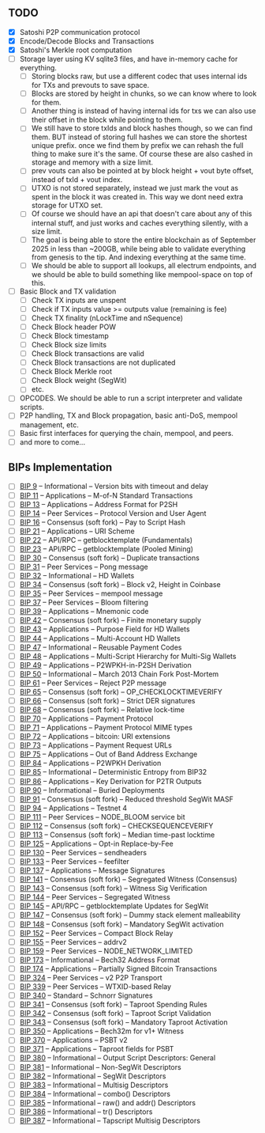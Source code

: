## TODO

- [x] Satoshi P2P communication protocol
- [x] Encode/Decode Blocks and Transactions
- [x] Satoshi's Merkle root computation
- [ ] Storage layer using KV sqlite3 files, and have in-memory cache for everything.
  - [ ] Storing blocks raw, but use a different codec that uses internal ids for TXs and prevouts to save space.
  - [ ] Blocks are stored by height in chunks, so we can know where to look for them.
  - [ ] Another thing is instead of having internal ids for txs we can also use their offset in the block while pointing
        to them.
  - [ ] We still have to store txIds and block hashes though, so we can find them. BUT instead of storing full hashes we
        can store the shortest unique prefix. once we find them by prefix we can rehash the full thing to make sure it's
        the same. Of course these are also cashed in storage and memory with a size limit.
  - [ ] prev vouts can also be pointed at by block height + vout byte offset, instead of txId + vout index.
  - [ ] UTXO is not stored separately, instead we just mark the vout as spent in the block it was created in. This way
        we dont need extra storage for UTXO set.
  - [ ] Of course we should have an api that doesn't care about any of this internal stuff, and just works and caches
        everything silently, with a size limit.
  - [ ] The goal is being able to store the entire blockchain as of September 2025 in less than ~200GB, while being able
        to validate everything from genesis to the tip. And indexing everything at the same time.
  - [ ] We should be able to support all lookups, all electrum endpoints, and we should be able to build something like
        mempool-space on top of this.
- [ ] Basic Block and TX validation
  - [ ] Check TX inputs are unspent
  - [ ] Check if TX inputs value >= outputs value (remaining is fee)
  - [ ] Check TX finality (nLockTime and nSequence)
  - [ ] Check Block header POW
  - [ ] Check Block timestamp
  - [ ] Check Block size limits
  - [ ] Check Block transactions are valid
  - [ ] Check Block transactions are not duplicated
  - [ ] Check Block Merkle root
  - [ ] Check Block weight (SegWit)
  - [ ] etc.
- [ ] OPCODES. We should be able to run a script interpreter and validate scripts.
- [ ] P2P handling, TX and Block propagation, basic anti-DoS, mempool management, etc.
- [ ] Basic first interfaces for querying the chain, mempool, and peers.
- [ ] and more to come...

## BIPs Implementation

- [ ] [BIP 9](https://github.com/DeepDoge/bitcoin-bips/blob/master/bip-0009.mediawiki) – Informational – Version bits
      with timeout and delay
- [ ] [BIP 11](https://github.com/DeepDoge/bitcoin-bips/blob/master/bip-0011.mediawiki) – Applications – M-of-N Standard
      Transactions
- [ ] [BIP 13](https://github.com/DeepDoge/bitcoin-bips/blob/master/bip-0013.mediawiki) – Applications – Address Format
      for P2SH
- [ ] [BIP 14](https://github.com/DeepDoge/bitcoin-bips/blob/master/bip-0014.mediawiki) – Peer Services – Protocol
      Version and User Agent
- [ ] [BIP 16](https://github.com/DeepDoge/bitcoin-bips/blob/master/bip-0016.mediawiki) – Consensus (soft fork) – Pay to
      Script Hash
- [ ] [BIP 21](https://github.com/DeepDoge/bitcoin-bips/blob/master/bip-0021.mediawiki) – Applications – URI Scheme
- [ ] [BIP 22](https://github.com/DeepDoge/bitcoin-bips/blob/master/bip-0022.mediawiki) – API/RPC – getblocktemplate
      (Fundamentals)
- [ ] [BIP 23](https://github.com/DeepDoge/bitcoin-bips/blob/master/bip-0023.mediawiki) – API/RPC – getblocktemplate
      (Pooled Mining)
- [ ] [BIP 30](https://github.com/DeepDoge/bitcoin-bips/blob/master/bip-0030.mediawiki) – Consensus (soft fork) –
      Duplicate transactions
- [ ] [BIP 31](https://github.com/DeepDoge/bitcoin-bips/blob/master/bip-0031.mediawiki) – Peer Services – Pong message
- [ ] [BIP 32](https://github.com/DeepDoge/bitcoin-bips/blob/master/bip-0032.mediawiki) – Informational – HD Wallets
- [ ] [BIP 34](https://github.com/DeepDoge/bitcoin-bips/blob/master/bip-0034.mediawiki) – Consensus (soft fork) – Block
      v2, Height in Coinbase
- [ ] [BIP 35](https://github.com/DeepDoge/bitcoin-bips/blob/master/bip-0035.mediawiki) – Peer Services – mempool
      message
- [ ] [BIP 37](https://github.com/DeepDoge/bitcoin-bips/blob/master/bip-0037.mediawiki) – Peer Services – Bloom
      filtering
- [ ] [BIP 39](https://github.com/DeepDoge/bitcoin-bips/blob/master/bip-0039.mediawiki) – Applications – Mnemonic code
- [ ] [BIP 42](https://github.com/DeepDoge/bitcoin-bips/blob/master/bip-0042.mediawiki) – Consensus (soft fork) – Finite
      monetary supply
- [ ] [BIP 43](https://github.com/DeepDoge/bitcoin-bips/blob/master/bip-0043.mediawiki) – Applications – Purpose Field
      for HD Wallets
- [ ] [BIP 44](https://github.com/DeepDoge/bitcoin-bips/blob/master/bip-0044.mediawiki) – Applications – Multi-Account
      HD Wallets
- [ ] [BIP 47](https://github.com/DeepDoge/bitcoin-bips/blob/master/bip-0047.mediawiki) – Informational – Reusable
      Payment Codes
- [ ] [BIP 48](https://github.com/DeepDoge/bitcoin-bips/blob/master/bip-0048.mediawiki) – Applications – Multi-Script
      Hierarchy for Multi-Sig Wallets
- [ ] [BIP 49](https://github.com/DeepDoge/bitcoin-bips/blob/master/bip-0049.mediawiki) – Applications – P2WPKH-in-P2SH
      Derivation
- [ ] [BIP 50](https://github.com/DeepDoge/bitcoin-bips/blob/master/bip-0050.mediawiki) – Informational – March 2013
      Chain Fork Post-Mortem
- [ ] [BIP 61](https://github.com/DeepDoge/bitcoin-bips/blob/master/bip-0061.mediawiki) – Peer Services – Reject P2P
      message
- [ ] [BIP 65](https://github.com/DeepDoge/bitcoin-bips/blob/master/bip-0065.mediawiki) – Consensus (soft fork) –
      OP_CHECKLOCKTIMEVERIFY
- [ ] [BIP 66](https://github.com/DeepDoge/bitcoin-bips/blob/master/bip-0066.mediawiki) – Consensus (soft fork) – Strict
      DER signatures
- [ ] [BIP 68](https://github.com/DeepDoge/bitcoin-bips/blob/master/bip-0068.mediawiki) – Consensus (soft fork) –
      Relative lock-time
- [ ] [BIP 70](https://github.com/DeepDoge/bitcoin-bips/blob/master/bip-0070.mediawiki) – Applications – Payment
      Protocol
- [ ] [BIP 71](https://github.com/DeepDoge/bitcoin-bips/blob/master/bip-0071.mediawiki) – Applications – Payment
      Protocol MIME types
- [ ] [BIP 72](https://github.com/DeepDoge/bitcoin-bips/blob/master/bip-0072.mediawiki) – Applications – bitcoin: URI
      extensions
- [ ] [BIP 73](https://github.com/DeepDoge/bitcoin-bips/blob/master/bip-0073.mediawiki) – Applications – Payment Request
      URLs
- [ ] [BIP 75](https://github.com/DeepDoge/bitcoin-bips/blob/master/bip-0075.mediawiki) – Applications – Out of Band
      Address Exchange
- [ ] [BIP 84](https://github.com/DeepDoge/bitcoin-bips/blob/master/bip-0084.mediawiki) – Applications – P2WPKH
      Derivation
- [ ] [BIP 85](https://github.com/DeepDoge/bitcoin-bips/blob/master/bip-0085.mediawiki) – Informational – Deterministic
      Entropy from BIP32
- [ ] [BIP 86](https://github.com/DeepDoge/bitcoin-bips/blob/master/bip-0086.mediawiki) – Applications – Key Derivation
      for P2TR Outputs
- [ ] [BIP 90](https://github.com/DeepDoge/bitcoin-bips/blob/master/bip-0090.mediawiki) – Informational – Buried
      Deployments
- [ ] [BIP 91](https://github.com/DeepDoge/bitcoin-bips/blob/master/bip-0091.mediawiki) – Consensus (soft fork) –
      Reduced threshold SegWit MASF
- [ ] [BIP 94](https://github.com/DeepDoge/bitcoin-bips/blob/master/bip-0094.mediawiki) – Applications – Testnet 4
- [ ] [BIP 111](https://github.com/DeepDoge/bitcoin-bips/blob/master/bip-0111.mediawiki) – Peer Services – NODE_BLOOM
      service bit
- [ ] [BIP 112](https://github.com/DeepDoge/bitcoin-bips/blob/master/bip-0112.mediawiki) – Consensus (soft fork) –
      CHECKSEQUENCEVERIFY
- [ ] [BIP 113](https://github.com/DeepDoge/bitcoin-bips/blob/master/bip-0113.mediawiki) – Consensus (soft fork) –
      Median time-past locktime
- [ ] [BIP 125](https://github.com/DeepDoge/bitcoin-bips/blob/master/bip-0125.mediawiki) – Applications – Opt-in
      Replace-by-Fee
- [ ] [BIP 130](https://github.com/DeepDoge/bitcoin-bips/blob/master/bip-0130.mediawiki) – Peer Services – sendheaders
- [ ] [BIP 133](https://github.com/DeepDoge/bitcoin-bips/blob/master/bip-0133.mediawiki) – Peer Services – feefilter
- [ ] [BIP 137](https://github.com/DeepDoge/bitcoin-bips/blob/master/bip-0137.mediawiki) – Applications – Message
      Signatures
- [ ] [BIP 141](https://github.com/DeepDoge/bitcoin-bips/blob/master/bip-0141.mediawiki) – Consensus (soft fork) –
      Segregated Witness (Consensus)
- [ ] [BIP 143](https://github.com/DeepDoge/bitcoin-bips/blob/master/bip-0143.mediawiki) – Consensus (soft fork) –
      Witness Sig Verification
- [ ] [BIP 144](https://github.com/DeepDoge/bitcoin-bips/blob/master/bip-0144.mediawiki) – Peer Services – Segregated
      Witness
- [ ] [BIP 145](https://github.com/DeepDoge/bitcoin-bips/blob/master/bip-0145.mediawiki) – API/RPC – getblocktemplate
      Updates for SegWit
- [ ] [BIP 147](https://github.com/DeepDoge/bitcoin-bips/blob/master/bip-0147.mediawiki) – Consensus (soft fork) – Dummy
      stack element malleability
- [ ] [BIP 148](https://github.com/DeepDoge/bitcoin-bips/blob/master/bip-0148.mediawiki) – Consensus (soft fork) –
      Mandatory SegWit activation
- [ ] [BIP 152](https://github.com/DeepDoge/bitcoin-bips/blob/master/bip-0152.mediawiki) – Peer Services – Compact Block
      Relay
- [ ] [BIP 155](https://github.com/DeepDoge/bitcoin-bips/blob/master/bip-0155.mediawiki) – Peer Services – addrv2
- [ ] [BIP 159](https://github.com/DeepDoge/bitcoin-bips/blob/master/bip-0159.mediawiki) – Peer Services –
      NODE_NETWORK_LIMITED
- [ ] [BIP 173](https://github.com/DeepDoge/bitcoin-bips/blob/master/bip-0173.mediawiki) – Informational – Bech32
      Address Format
- [ ] [BIP 174](https://github.com/DeepDoge/bitcoin-bips/blob/master/bip-0174.mediawiki) – Applications – Partially
      Signed Bitcoin Transactions
- [ ] [BIP 324](https://github.com/DeepDoge/bitcoin-bips/blob/master/bip-0324.mediawiki) – Peer Services – v2 P2P
      Transport
- [ ] [BIP 339](https://github.com/DeepDoge/bitcoin-bips/blob/master/bip-0339.mediawiki) – Peer Services – WTXID-based
      Relay
- [ ] [BIP 340](https://github.com/DeepDoge/bitcoin-bips/blob/master/bip-0340.mediawiki) – Standard – Schnorr Signatures
- [ ] [BIP 341](https://github.com/DeepDoge/bitcoin-bips/blob/master/bip-0341.mediawiki) – Consensus (soft fork) –
      Taproot Spending Rules
- [ ] [BIP 342](https://github.com/DeepDoge/bitcoin-bips/blob/master/bip-0342.mediawiki) – Consensus (soft fork) –
      Taproot Script Validation
- [ ] [BIP 343](https://github.com/DeepDoge/bitcoin-bips/blob/master/bip-0343.mediawiki) – Consensus (soft fork) –
      Mandatory Taproot Activation
- [ ] [BIP 350](https://github.com/DeepDoge/bitcoin-bips/blob/master/bip-0350.mediawiki) – Applications – Bech32m for
      v1+ Witness
- [ ] [BIP 370](https://github.com/DeepDoge/bitcoin-bips/blob/master/bip-0370.mediawiki) – Applications – PSBT v2
- [ ] [BIP 371](https://github.com/DeepDoge/bitcoin-bips/blob/master/bip-0371.mediawiki) – Applications – Taproot fields
      for PSBT
- [ ] [BIP 380](https://github.com/DeepDoge/bitcoin-bips/blob/master/bip-0380.mediawiki) – Informational – Output Script
      Descriptors: General
- [ ] [BIP 381](https://github.com/DeepDoge/bitcoin-bips/blob/master/bip-0381.mediawiki) – Informational – Non-SegWit
      Descriptors
- [ ] [BIP 382](https://github.com/DeepDoge/bitcoin-bips/blob/master/bip-0382.mediawiki) – Informational – SegWit
      Descriptors
- [ ] [BIP 383](https://github.com/DeepDoge/bitcoin-bips/blob/master/bip-0383.mediawiki) – Informational – Multisig
      Descriptors
- [ ] [BIP 384](https://github.com/DeepDoge/bitcoin-bips/blob/master/bip-0384.mediawiki) – Informational – combo()
      Descriptors
- [ ] [BIP 385](https://github.com/DeepDoge/bitcoin-bips/blob/master/bip-0385.mediawiki) – Informational – raw() and
      addr() Descriptors
- [ ] [BIP 386](https://github.com/DeepDoge/bitcoin-bips/blob/master/bip-0386.mediawiki) – Informational – tr()
      Descriptors
- [ ] [BIP 387](https://github.com/DeepDoge/bitcoin-bips/blob/master/bip-0387.mediawiki) – Informational – Tapscript
      Multisig Descriptors
